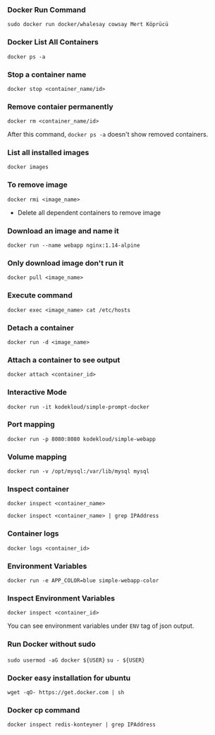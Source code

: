 ### Docker Run Command
``sudo docker run docker/whalesay cowsay Mert Köprücü``

### Docker List All Containers
``docker ps -a``

### Stop a container name
``docker stop <container_name/id>``

### Remove contaier permanently
``docker rm <container_name/id>``

After this command, ``docker ps -a`` doesn't show removed containers.

### List all installed images
``docker images``

### To remove image
``docker rmi <image_name>``

- Delete all dependent containers to remove image

### Download an image and name it
``docker run --name webapp nginx:1.14-alpine``

### Only download image don't run it
``docker pull <image_name>``

### Execute command
``docker exec <image_name> cat /etc/hosts``

### Detach a container
``docker run -d <image_name>``

### Attach a container to see output 
``docker attach <container_id>``

### Interactive Mode
``docker run -it kodekloud/simple-prompt-docker``

### Port mapping
``docker run -p 8080:8080 kodekloud/simple-webapp``

### Volume mapping
``docker run -v /opt/mysql:/var/lib/mysql mysql``

### Inspect container
``docker inspect <container_name>``

``docker inspect <container_name> | grep IPAddress``

### Container logs
``docker logs <container_id>``

### Environment Variables
``docker run -e APP_COLOR=blue simple-webapp-color``

### Inspect Environment Variables
``docker inspect <container_id>``

You can see environment variables under ``ENV`` tag of json output.

### Run Docker without sudo

``sudo usermod -aG docker ${USER}``
``su - ${USER}``

### Docker easy installation for ubuntu

``wget -qO- https://get.docker.com | sh``

### Docker cp command

``docker inspect redis-konteyner | grep IPAddress``


